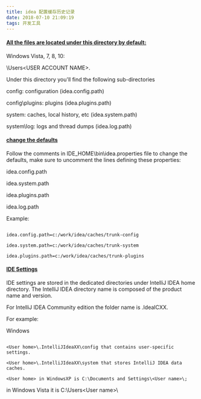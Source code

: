 ```yaml
---
title: idea 配置缓存历史记录
date: 2018-07-10 21:09:19
tags: 开发工具
---
```

#### [All the files are located under this directory by default:](https://intellij-support.jetbrains.com/hc/en-us/articles/206544519-Directories-used-by-the-IDE-to-store-settings-caches-plugins-and-logs)

Windows Vista, 7, 8, 10:

<SYSTEM DRIVE>\Users\<USER ACCOUNT NAME>\.<PRODUCT><VERSION>

Under this directory you'll find the following sub-directories

config: configuration (idea.config.path)

config\plugins: plugins (idea.plugins.path)

system: caches, local history, etc (idea.system.path)

system\log: logs and thread dumps (idea.log.path)

#### [change the defaults](https://intellij-support.jetbrains.com/hc/en-us/articles/207240985-Changing-IDE-default-directories-used-for-config-plugins-and-caches-storage?sort_by=created_at)
Follow the comments in IDE_HOME\bin\idea.properties file to change the defaults, make sure to uncomment the lines defining these properties:
idea.config.path
idea.system.path
idea.plugins.path
idea.log.path
Example:
```
idea.config.path=c:/work/idea/caches/trunk-config
idea.system.path=c:/work/idea/caches/trunk-system
idea.plugins.path=c:/work/idea/caches/trunk-plugins
```

#### [IDE Settings](https://www.jetbrains.com/help/idea/project-and-ide-settings.html)
IDE settings are stored in the dedicated directories under IntelliJ IDEA home directory. The IntelliJ IDEA directory name is composed of the product name and version.

For IntelliJ IDEA Community edition the folder name is .IdeaICXX.

For example:

Windows
```
<User home>\.IntelliJIdeaXX\config that contains user-specific settings.
<User home>\.IntelliJIdeaXX\system that stores IntelliJ IDEA data caches.
<User home> in WindowsXP is C:\Documents and Settings\<User name>\;
```
in Windows Vista it is C:\Users\<User name>\
